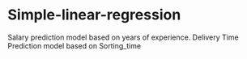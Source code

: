 # Simple-linear-regression
Salary prediction model based on years of experience.
Delivery Time Prediction model based on Sorting_time
